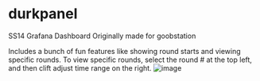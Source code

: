 # durkpanel
SS14 Grafana Dashboard
Originally made for goobstation

Includes a bunch of fun features like showing round starts and viewing specific rounds.
To view specific rounds, select the round # at the top left, and then clift adjust time range on the right.
![image](https://github.com/user-attachments/assets/820f797d-765f-4294-b749-426649aeb144)
